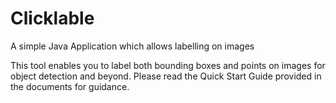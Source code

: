 # Clicklable
A simple Java Application which allows labelling on images

This tool enables you to label both bounding boxes and points on images for object detection and beyond. Please read the Quick Start Guide provided in the documents for guidance.
